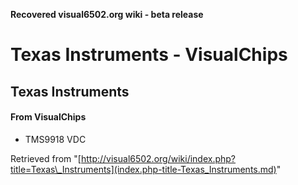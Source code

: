**Recovered visual6502.org wiki - beta release**

# Texas Instruments - VisualChips

## Texas Instruments

#### From VisualChips

- TMS9918 VDC

Retrieved from "[http://visual6502.org/wiki/index.php?title=Texas\_Instruments](index.php-title-Texas_Instruments.md)"

